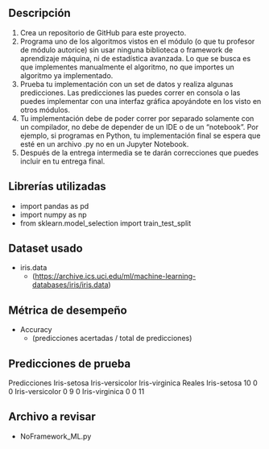 ## Descripción
1. Crea un repositorio de GitHub para este proyecto.
2. Programa uno de los algoritmos vistos en el módulo (o que tu profesor de módulo autorice) sin usar ninguna biblioteca o framework de aprendizaje máquina, ni de estadística avanzada. Lo que se busca es que implementes manualmente el algoritmo, no que importes un algoritmo ya implementado. 
3. Prueba tu implementación con un set de datos y realiza algunas predicciones. Las predicciones las puedes correr en consola o las puedes implementar con una interfaz gráfica apoyándote en los visto en otros módulos.
4. Tu implementación debe de poder correr por separado solamente con un compilador, no debe de depender de un IDE o de un “notebook”. Por ejemplo, si programas en Python, tu implementación final se espera que esté en un archivo .py no en un Jupyter Notebook.
5. Después de la entrega intermedia se te darán correcciones que puedes incluir en tu entrega final.

## Librerías utilizadas
- import pandas as pd
- import numpy as np
- from sklearn.model_selection import train_test_split

## Dataset usado
- iris.data
  - (https://archive.ics.uci.edu/ml/machine-learning-databases/iris/iris.data)

## Métrica de desempeño
- Accuracy
  - (predicciones acertadas / total de predicciones)

## Predicciones de prueba
Predicciones     Iris-setosa  Iris-versicolor  Iris-virginica
Reales
Iris-setosa               10                0               0
Iris-versicolor            0                9               0
Iris-virginica             0                0              11

## Archivo a revisar
- NoFramework_ML.py
